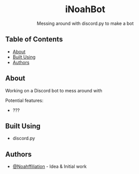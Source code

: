 <h1 align="center">iNoahBot</h1>

<p align="center"> Messing around with discord.py to make a bot
    <br>
</p>

## Table of Contents
- [About](#about)
- [Built Using](#built_using)
- [Authors](#authors)

## About <a name = "about"></a>
Working on a Discord bot to mess around with

Potential features:
- ???

## Built Using <a name = "built_using"></a>
- discord.py

## Authors <a name = "authors"></a>
- [@Noahffiliation](https://github.com/Noahffiliation) - Idea & Initial work
